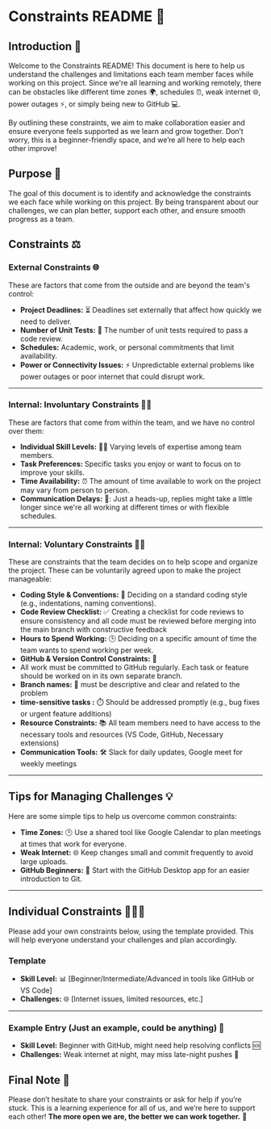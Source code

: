 # Constraints README 📝

## Introduction 🌟

Welcome to the Constraints README! This document is here to help us understand
the challenges and limitations each team member faces while working on this project.
Since we're all learning and working remotely, there can be obstacles like different
time zones 🌍, schedules ⏰, weak internet 🌐, power outages ⚡, or simply being
new to GitHub 💻.

By outlining these constraints, we aim to make collaboration easier and ensure
everyone feels supported as we learn and grow together. Don’t worry, this is a
beginner-friendly space, and we’re all here to help each other improve!

## Purpose 🎯

The goal of this document is to identify and acknowledge the constraints we each
face while working on this project. By being transparent about our challenges,
we can plan better, support each other, and ensure smooth progress as a team.

## Constraints ⚖️

### External Constraints 🌐

These are factors that come from the outside and are beyond the team's control:

- **Project Deadlines:** ⏳ Deadlines set externally that affect how quickly we
need to deliver.
- **Number of Unit Tests:** 🧪 The number of unit tests required to pass a code review.
- **Schedules:** Academic, work, or personal commitments that limit availability.
- **Power or Connectivity Issues:** ⚡ Unpredictable external problems like power
outages or poor internet that could disrupt work.

---

### Internal: Involuntary Constraints 🚶‍♀️

These are factors that come from within the team, and we have no control over them:

- **Individual Skill Levels:** 🧑‍💻 Varying levels of expertise among team members.
- **Task Preferences:** Specific tasks you enjoy or want to focus on to improve
your skills.
- **Time Availability:** ⏰ The amount of time available to work on the project
may vary from person to person.
- **Communication Delays:** 💬: Just a heads-up,
replies might take a little longer since we're all working at different times
or with flexible schedules.

---

### Internal: Voluntary Constraints 🙋‍♂️

These are constraints that the team decides on to help scope and organize the
project. These can be voluntarily agreed upon to make the project manageable:

- **Coding Style & Conventions:** 🎨 Deciding on a standard coding style (e.g.,
indentations, naming conventions).
- **Code Review Checklist:** ✅ Creating a checklist for code reviews to
ensure consistency
and all code must be reviewed before merging into the main branch with
constructive feedback
- **Hours to Spend Working:** 🕒 Deciding on a specific amount of time the team
wants to spend working per week.
- **GitHub & Version Control Constraints:** 🔄
- All work must be committed to GitHub regularly.
Each task or feature should be worked on in its own separate branch.
- **Branch names:** 🌿 must be descriptive and clear and related to the problem
- **time-sensitive tasks :** ⏱️ Should be addressed promptly
(e.g., bug fixes or urgent feature additions)
- **Resource Constraints:** 📚 All team members need to have access to the necessary
tools and resources (VS Code, GitHub, Necessary extensions)
- **Communication Tools:** 🛠️ Slack for daily updates,
Google meet for weekly meetings

---

## Tips for Managing Challenges 💡

Here are some simple tips to help us overcome common constraints:

- **Time Zones:** 🕑 Use a shared tool like Google Calendar to plan meetings at
times that work for everyone.
- **Weak Internet:** 🌐 Keep changes small and commit frequently to avoid large uploads.
- **GitHub Beginners:** 🚀 Start with the GitHub Desktop app for an easier
introduction to Git.

---

## Individual Constraints 🧑‍🤝‍🧑

Please add your own constraints below, using the template provided. This will
help everyone understand your challenges and plan accordingly.

### Template

- **Skill Level:** 📊 [Beginner/Intermediate/Advanced in tools like GitHub or
VS Code]
- **Challenges:** 🌐 [Internet issues, limited resources, etc.]

---

### Example Entry (Just an example, could be anything) 🤔

- **Skill Level:** Beginner with GitHub, might need help resolving conflicts 🆘
- **Challenges:** Weak internet at night, may miss late-night pushes 🌙

## Final Note 📝

Please don’t hesitate to share your constraints or ask for help if you’re stuck.
This is a learning experience for all of us, and we’re here to support each other!
**The more open we are, the better we can work together.** 🤝
